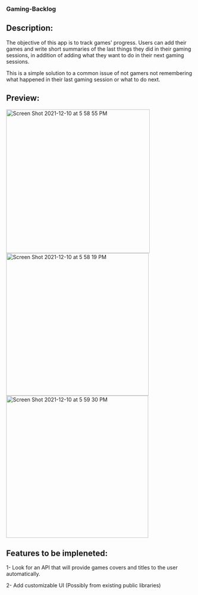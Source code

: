 ### Gaming-Backlog
## Description:
The objective of this app is to track games' progress. Users can add their games and write 
short summaries of the last things they did in their gaming sessions,
in addition of adding what they want to do in their next gaming sessions.

This is a simple solution to a common issue of not gamers not remembering what happened in their last gaming session or what to do next.

## Preview:
<img width="386" alt="Screen Shot 2021-12-10 at 5 58 55 PM" src="https://user-images.githubusercontent.com/47664868/145594546-0b18ae37-8ec1-4f8b-94c8-6aff42cb5540.png">
<img width="383" alt="Screen Shot 2021-12-10 at 5 58 19 PM" src="https://user-images.githubusercontent.com/47664868/145594524-3cec68a6-253b-4914-aa60-e4fac8bc72e5.png"><img width="382" alt="Screen Shot 2021-12-10 at 5 59 30 PM" src="https://user-images.githubusercontent.com/47664868/145594555-d0a0c052-7009-4930-9865-395d757284c0.png">


## Features to be impleneted:
1- Look for an API that will provide games covers and titles to the user automatically.

2- Add customizable UI (Possibly from existing public libraries)



